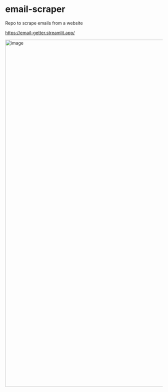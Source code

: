 # email-scraper
Repo to scrape emails from a website

https://email-getter.streamlit.app/

<img width="1112" alt="image" src="https://github.com/parker84/email-scraper/assets/12496987/eaa66490-d0cd-4447-a4e3-d114a9ce7b16">
